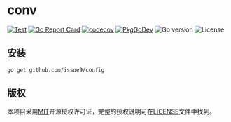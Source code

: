 conv
===

[![Test](https://github.com/issue9/config/workflows/Test/badge.svg)](https://github.com/issue9/config/actions?query=workflow%3ATest)
[![Go Report Card](https://goreportcard.com/badge/github.com/issue9/config)](https://goreportcard.com/report/github.com/issue9/config)
[![codecov](https://codecov.io/gh/issue9/config/branch/master/graph/badge.svg)](https://codecov.io/gh/issue9/config)
[![PkgGoDev](https://pkg.go.dev/badge/github.com/issue9/config)](https://pkg.go.dev/github.com/issue9/config)
![Go version](https://img.shields.io/github/go-mod/go-version/issue9/config)
![License](https://img.shields.io/github/license/issue9/config)

安装
---

```shell
go get github.com/issue9/config
```

版权
---

本项目采用[MIT](http://opensource.org/licenses/MIT)开源授权许可证，完整的授权说明可在[LICENSE](LICENSE)文件中找到。
